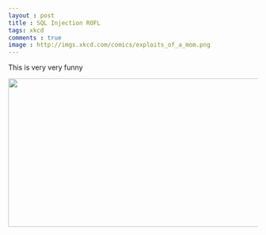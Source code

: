```yaml
---
layout : post
title : SQL Injection ROFL
tags: xkcd
comments : true
image : http://imgs.xkcd.com/comics/exploits_of_a_mom.png
---
```


This is very very funny 
<div> <img src='http://imgs.xkcd.com/comics/exploits_of_a_mom.png' height='300' width=600'/> </div>
